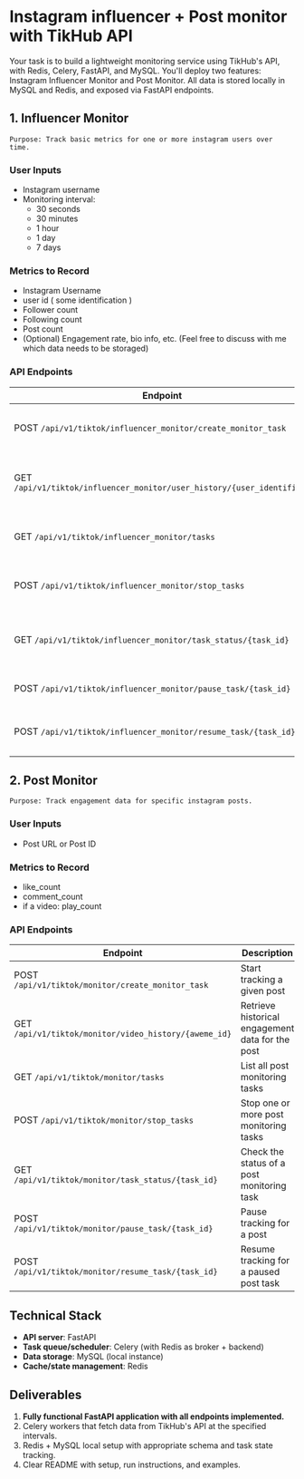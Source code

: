 # Instagram influencer + Post monitor with TikHub API

Your task is to build a lightweight monitoring service using TikHub's API, with Redis, Celery, FastAPI, and MySQL. You'll deploy two features: Instagram Influencer Monitor and Post Monitor. All data is stored locally in MySQL and Redis, and exposed via FastAPI endpoints.


## 1. Influencer Monitor
```
Purpose: Track basic metrics for one or more instagram users over time.
```

### User Inputs
- Instagram username
- Monitoring interval:
    - 30 seconds
    - 30 minutes
    - 1 hour
    - 1 day
    - 7 days

### Metrics to Record
- Instagram Username
- user id ( some identification )
- Follower count
- Following count
- Post count
- (Optional) Engagement rate, bio info, etc. (Feel free to discuss with me which data needs to be storaged)

### API Endpoints

| Endpoint | Description |
|-|-|
| POST `/api/v1/tiktok/influencer_monitor/create_monitor_task` | Create a new monitoring task |
| GET `/api/v1/tiktok/influencer_monitor/user_history/{user_identifier}` | Retrieve historical data for a monitored user |
| GET `/api/v1/tiktok/influencer_monitor/tasks` | List all influencer monitoring tasks |
| POST `/api/v1/tiktok/influencer_monitor/stop_tasks` | Stop one or more monitoring tasks |
| GET `/api/v1/tiktok/influencer_monitor/task_status/{task_id}` | Get status for a specific monitoring task |
| POST `/api/v1/tiktok/influencer_monitor/pause_task/{task_id}` | Pause a monitoring task |
| POST `/api/v1/tiktok/influencer_monitor/resume_task/{task_id}` | Resume a paused monitoring task |


## 2. Post Monitor
```
Purpose: Track engagement data for specific instagram posts.
```

### User Inputs
- Post URL or Post ID

### Metrics to Record
- like_count
- comment_count
- if a video: play_count

### API Endpoints

|Endpoint| Description |
| --- | --- |
| POST `/api/v1/tiktok/monitor/create_monitor_task` | Start tracking a given post |
| GET `/api/v1/tiktok/monitor/video_history/{aweme_id}` | Retrieve historical engagement data for the post |
| GET `/api/v1/tiktok/monitor/tasks` | List all post monitoring tasks |
| POST `/api/v1/tiktok/monitor/stop_tasks` | Stop one or more post monitoring tasks |
| GET `/api/v1/tiktok/monitor/task_status/{task_id}` | Check the status of a post monitoring task |
| POST `/api/v1/tiktok/monitor/pause_task/{task_id}` | Pause tracking for a post |
| POST `/api/v1/tiktok/monitor/resume_task/{task_id}` | Resume tracking for a paused post task |

## Technical Stack
- **API server**: FastAPI
- **Task queue/scheduler**: Celery (with Redis as broker + backend)
- **Data storage**: MySQL (local instance)
- **Cache/state management**: Redis

## Deliverables
1. **Fully functional FastAPI application with all endpoints implemented.**
2. Celery workers that fetch data from TikHub's API at the specified intervals.
3. Redis + MySQL local setup with appropriate schema and task state tracking.
4. Clear README with setup, run instructions, and examples.
